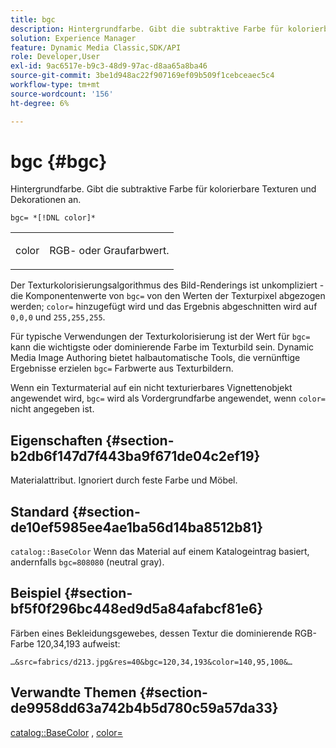 ```yaml
---
title: bgc
description: Hintergrundfarbe. Gibt die subtraktive Farbe für kolorierbare Texturen und Dekorationen an.
solution: Experience Manager
feature: Dynamic Media Classic,SDK/API
role: Developer,User
exl-id: 9ac6517e-b9c3-48d9-97ac-d8aa65a8ba46
source-git-commit: 3be1d948ac22f907169ef09b509f1cebceaec5c4
workflow-type: tm+mt
source-wordcount: '156'
ht-degree: 6%

---
```


# bgc {#bgc}

Hintergrundfarbe. Gibt die subtraktive Farbe für kolorierbare Texturen und Dekorationen an.

`bgc= *[!DNL color]*`

<table id="simpletable_131302355CAB4900A7B45FED903A1AAD" class="- topic/simpletable "> 
 <tr class="- topic/strow strow"> 
  <td class="- topic/stentry stentry"> <p><span class="+ topic/keyword sw-d/varname varname"> color</span> </p> </td> 
  <td class="- topic/stentry stentry"> <p>RGB- oder Graufarbwert. </p></td> 
 </tr> 
</table>

Der Texturkolorisierungsalgorithmus des Bild-Renderings ist unkompliziert - die Komponentenwerte von `bgc=` von den Werten der Texturpixel abgezogen werden; `color=` hinzugefügt wird und das Ergebnis abgeschnitten wird auf `0,0,0` und `255,255,255`.

Für typische Verwendungen der Texturkolorisierung ist der Wert für `bgc=` kann die wichtigste oder dominierende Farbe im Texturbild sein. Dynamic Media Image Authoring bietet halbautomatische Tools, die vernünftige Ergebnisse erzielen `bgc=` Farbwerte aus Texturbildern.

Wenn ein Texturmaterial auf ein nicht texturierbares Vignettenobjekt angewendet wird, `bgc=` wird als Vordergrundfarbe angewendet, wenn `color=` nicht angegeben ist.

## Eigenschaften {#section-b2db6f147d7f443ba9f671de04c2ef19}

Materialattribut. Ignoriert durch feste Farbe und Möbel.

## Standard {#section-de10ef5985ee4ae1ba56d14ba8512b81}

`catalog::BaseColor` Wenn das Material auf einem Katalogeintrag basiert, andernfalls `bgc=808080` (neutral gray).

## Beispiel {#section-bf5f0f296bc448ed9d5a84afabcf81e6}

Färben eines Bekleidungsgewebes, dessen Textur die dominierende RGB-Farbe 120,34,193 aufweist:

`…&src=fabrics/d213.jpg&res=40&bgc=120,34,193&color=140,95,100&…`

## Verwandte Themen {#section-de9958dd63a742b4b5d780c59a57da33}

[catalog::BaseColor](../../../../../ir-api/material-cat/image-rendering-api-ref/c-ir-material-catalog/c-ir-material-data-reference/r-ir-basecolor.md#reference-5f02371b1d8e444ab12d2614d9792de8) , [color=](../../../../../ir-api/http-protocol/image-rendering-api-ref/c-ir-http-protocol-ref/c-ir-http-protocol-command-reference/r-ir-http-color.md#reference-ea3cba9edfe94dbab86d8f123a9ed0aa)
